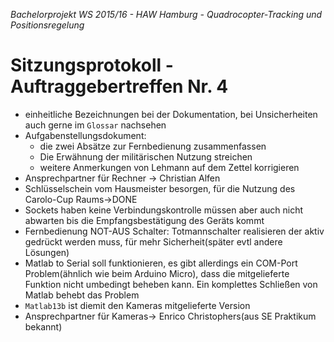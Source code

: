 *Bachelorprojekt WS 2015/16 - HAW Hamburg - Quadrocopter-Tracking und Positionsregelung*
# Sitzungsprotokoll - Auftraggebertreffen Nr. 4

- einheitliche Bezeichnungen bei der Dokumentation, bei Unsicherheiten auch gerne im ```Glossar``` nachsehen
- Aufgabenstellungsdokument: 
	- die zwei Absätze zur Fernbedienung zusammenfassen
	- Die Erwähnung der militärischen Nutzung streichen
	- weitere  Anmerkungen von Lehmann auf dem Zettel korrigieren
- Ansprechpartner für Rechner -> Christian Alfen
- Schlüsselschein vom Hausmeister besorgen, für die Nutzung des Carolo-Cup Raums->DONE
- Sockets haben keine Verbindungskontrolle müssen aber auch nicht abwarten bis die Empfangsbestätigung des Geräts kommt
- Fernbedienung NOT-AUS Schalter: Totmannschalter realisieren der aktiv gedrückt werden muss, für mehr Sicherheit(später evtl andere Lösungen)
- Matlab to Serial soll funktionieren, es gibt allerdings ein COM-Port Problem(ähnlich wie beim Arduino Micro), dass die mitgelieferte Funktion nicht umbedingt beheben kann. Ein komplettes Schließen von Matlab behebt das Problem
- ``Matlab13b`` ist diemit den Kameras mitgelieferte Version
- Ansprechpartner für Kameras-> Enrico Christophers(aus SE Praktikum bekannt)
